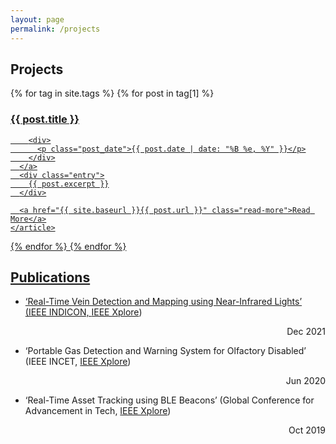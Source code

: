 ```yaml
---
layout: page
permalink: /projects
---
```


## Projects
<div class="posts">
  {% for tag in site.tags %}
    {% for post in tag[1] %}
    <article class="post">
      <a href="{{ site.baseurl }}{{ post.url }}">
        <h3>{{ post.title }}</h3>

        <div>
          <p class="post_date">{{ post.date | date: "%B %e, %Y" }}</p>
        </div>
      </a>
      <div class="entry">
        {{ post.excerpt }}
      </div>

      <a href="{{ site.baseurl }}{{ post.url }}" class="read-more">Read More</a>
    </article>
  {% endfor %}
  {% endfor %}
</div>

## Publications
- ‘Real-Time Vein Detection and Mapping using Near-Infrared Lights’ (IEEE INDICON, [IEEE Xplore](https://ieeexplore.ieee.org/document/9342163)) <p style='text-align: right;'> Dec 2021 </p>
- ‘Portable Gas Detection and Warning System for Olfactory Disabled’ (IEEE INCET, [IEEE Xplore](https://ieeexplore.ieee.org/document/9154120)) <p style='text-align: right;'> Jun 2020 </p>
- ‘Real-Time Asset Tracking using BLE Beacons’ (Global Conference for Advancement in Tech, [IEEE Xplore](https://ieeexplore.ieee.org/document/8978304)) <p style='text-align: right;'> Oct 2019 </p>
